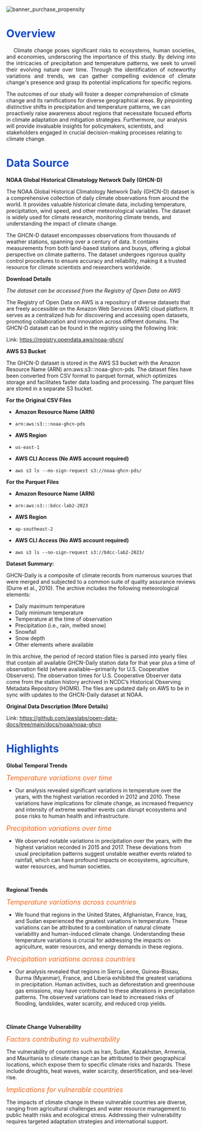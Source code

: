![banner_purchase_propensity](https://github.com/lorainemnrc/predict-purchase-propensity/assets/23328647/ede5eb16-d905-4dd0-af1d-b3b6abdd9db2)

<h1 style="color: #1048CB"><b>Overview</b></h1>

<p align="justify"> &emsp; Climate change poses significant risks to ecosystems, human societies, and economies, underscoring the importance of this study. By delving into the intricacies of precipitation and temperature patterns, we seek to unveil their evolving nature over time. Through the identification of noteworthy variations and trends, we can gather compelling evidence of climate change's presence and grasp its potential implications for specific regions.

The outcomes of our study will foster a deeper comprehension of climate change and its ramifications for diverse geographical areas. By pinpointing distinctive shifts in precipitation and temperature patterns, we can proactively raise awareness about regions that necessitate focused efforts in climate adaptation and mitigation strategies. Furthermore, our analysis will provide invaluable insights for policymakers, scientists, and stakeholders engaged in crucial decision-making processes relating to climate change. </p>

<h1 style="color: #1048CB"><b>Data Source</b></h1>

**NOAA Global Historical Climatology Network Daily (GHCN-D)**

The NOAA Global Historical Climatology Network Daily (GHCN-D) dataset is a comprehensive collection of daily climate observations from around the world. It provides valuable historical climate data, including temperature, precipitation, wind speed, and other meteorological variables. The dataset is widely used for climate research, monitoring climate trends, and understanding the impact of climate change.

The GHCN-D dataset encompasses observations from thousands of weather stations, spanning over a century of data. It contains measurements from both land-based stations and buoys, offering a global perspective on climate patterns. The dataset undergoes rigorous quality control procedures to ensure accuracy and reliability, making it a trusted resource for climate scientists and researchers worldwide.

**Download Details**

*The dataset can be accessed from the Registry of Open Data on AWS*

The Registry of Open Data on AWS is a repository of diverse datasets that are freely accessible on the Amazon Web Services (AWS) cloud platform. It serves as a centralized hub for discovering and accessing open datasets, promoting collaboration and innovation across different domains. The GHCN-D dataset can be found in the registry using the following link:

Link: https://registry.opendata.aws/noaa-ghcn/

**AWS S3 Bucket**

The GHCN-D dataset is stored in the AWS S3 bucket with the Amazon Resource Name (ARN) arn:aws:s3:::noaa-ghcn-pds. The dataset files have been converted from CSV format to parquet format, which optimizes storage and facilitates faster data loading and processing. The parquet files are stored in a separate S3 bucket.

**For the Original CSV Files**

 - **Amazon Resource Name (ARN)**

 - `arn:aws:s3:::noaa-ghcn-pds`

 - **AWS Region**

 - `us-east-1`

 - **AWS CLI Access (No AWS account required)**

 - `aws s3 ls --no-sign-request s3://noaa-ghcn-pds/`

**For the Parquet Files**

 - **Amazon Resource Name (ARN)**

 - `arn:aws:s3:::bdcc-lab2-2023`

 - **AWS Region**

 - `ap-southeast-2`

 - **AWS CLI Access (No AWS account required)**

 - `aws s3 ls --no-sign-request s3://bdcc-lab2-2023/`

**Dataset Summary:**

GHCN-Daily is a composite of climate records from numerous sources that were merged and subjected to a common suite of quality assurance reviews (Durre et al., 2010). The archive includes the following meteorological elements:

 - Daily maximum temperature
 - Daily minimum temperature
 - Temperature at the time of observation
 - Precipitation (i.e., rain, melted snow)
 - Snowfall
 - Snow depth
 - Other elements where available

In this archive, the period of record station files is parsed into yearly files that contain all available GHCN-Daily station data for that year plus a time of observation field (where available—primarily for U.S. Cooperative Observers). The observation times for U.S. Cooperative Observer data come from the station history archived in NCDC’s Historical Observing Metadata Repository (HOMR). The files are updated daily on AWS to be in sync with updates to the GHCN-Daily dataset at NOAA.

**Original Data Description (More Details)**

Link: https://github.com/awslabs/open-data-docs/tree/main/docs/noaa/noaa-ghcn

<h1 style="color: #1048CB"><b>Highlights</b></h1>

**Global Temporal Trends** 

<span style="color:#f26419; font-size:18px"><i>Temperature variations over time</i></span>

- Our analysis revealed significant variations in temperature over the years, with the highest variation recorded in 2012 and 2010. These variations have implications for climate change, as increased frequency and intensity of extreme weather events can disrupt ecosystems and pose risks to human health and infrastructure.

<span style="color:#f26419; font-size:18px"><i>Precipitation variations over time</i></span>

- We observed notable variations in precipitation over the years, with the highest variation recorded in 2015 and 2017. These deviations from usual precipitation patterns suggest unstable weather events related to rainfall, which can have profound impacts on ecosystems, agriculture, water resources, and human societies.

</br>

**Regional Trends** 

<span style="color:#f26419; font-size:18px"><i>Temperature variations across countries</i></span>

- We found that regions in the United States, Afghanistan, France, Iraq, and Sudan experienced the greatest variations in temperature. These variations can be attributed to a combination of natural climate variability and human-induced climate change. Understanding these temperature variations is crucial for addressing the impacts on agriculture, water resources, and energy demands in these regions.

<span style="color:#f26419; font-size:18px"><i>Precipitation variations across countries</i></span>

- Our analysis revealed that regions in Sierra Leone, Guinea-Bissau, Burma (Myanmar), France, and Liberia exhibited the greatest variations in precipitation. Human activities, such as deforestation and greenhouse gas emissions, may have contributed to these alterations in precipitation patterns. The observed variations can lead to increased risks of flooding, landslides, water scarcity, and reduced crop yields.

</br>

**Climate Change Vulnerability**

<span style="color:#f26419; font-size:18px"><i>Factors contributing to vulnerability</i></span>

The vulnerability of countries such as Iran, Sudan, Kazakhstan, Armenia, and Mauritania to climate change can be attributed to their geographical locations, which expose them to specific climate risks and hazards. These include droughts, heat waves, water scarcity, desertification, and sea-level rise.

<span style="color:#f26419; font-size:18px"><i>Implications for vulnerable countries</i></span>

The impacts of climate change in these vulnerable countries are diverse, ranging from agricultural challenges and water resource management to public health risks and ecological stress. Addressing their vulnerability requires targeted adaptation strategies and international support.</p>
